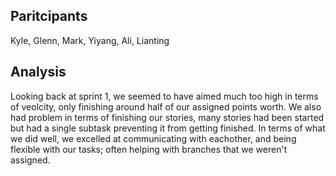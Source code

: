 ## Paritcipants
Kyle, Glenn, Mark, Yiyang, Ali, Lianting

## Analysis
Looking back at sprint 1, we seemed to have aimed much too high in terms of veolcity, only finishing around half of our assigned points worth.  We also had problem in terms of finishing our stories, many stories had been started but had a single subtask preventing it from getting finished.  In terms of what we did well, we excelled at communicating with eachother, and being flexible with our tasks; often helping with branches that we weren't assigned. 
